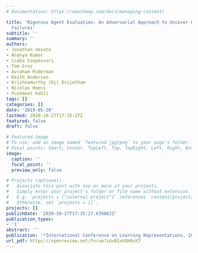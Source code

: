 ```yaml
---
# Documentation: https://wowchemy.com/docs/managing-content/

title: 'Rigorous Agent Evaluation: An Adversarial Approach to Uncover Catastrophic
  Failures'
subtitle: ''
summary: ''
authors:
- Jonathan Uesato
- Ananya Kumar
- Csaba Szepesvari
- Tom Erez
- Avraham Ruderman
- Keith Anderson
- Krishnamurthy (Dj) Dvijotham
- Nicolas Heess
- Pushmeet Kohli
tags: []
categories: []
date: '2019-05-20'
lastmod: 2020-10-27T17:35:27Z
featured: false
draft: false

# Featured image
# To use, add an image named `featured.jpg/png` to your page's folder.
# Focal points: Smart, Center, TopLeft, Top, TopRight, Left, Right, BottomLeft, Bottom, BottomRight.
image:
  caption: ''
  focal_point: ''
  preview_only: false

# Projects (optional).
#   Associate this post with one or more of your projects.
#   Simply enter your project's folder or file name without extension.
#   E.g. `projects = ["internal-project"]` references `content/project/deep-learning/index.md`.
#   Otherwise, set `projects = []`.
projects: []
publishDate: '2020-10-27T17:35:27.639862Z'
publication_types:
- '1'
abstract: ''
publication: '*International Conference on Learning Representations, 2019*'
url_pdf: https://openreview.net/forum?id=B1xhQhRcK7
---
```

